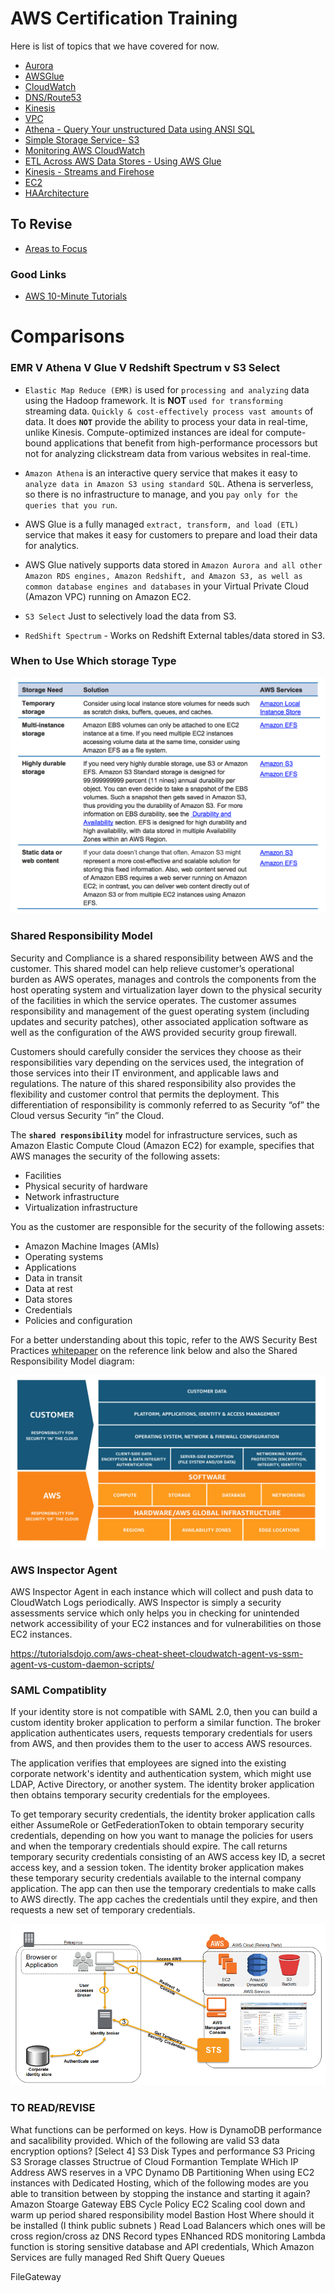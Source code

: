 # AWS Certification Training
Here is list of topics that we have covered for now.

- [Aurora](Aurora.md)
- [AWSGlue](AWSGlue.md)
- [CloudWatch](CloudWatch.md)
- [DNS/Route53](Route53.md)
- [Kinesis](Kinesis.md)
- [VPC](VPCNotes.md)
- [Athena - Query Your unstructured Data using ANSI SQL](amazonAthena.md)
- [Simple Storage Service- S3](s3.md)
- [Monitoring AWS CloudWatch](CloudWatch.md)
- [ETL Across AWS Data Stores - Using AWS Glue](AWSGlue.md)
- [Kinesis - Streams and Firehose](Kinesis.md)
- [EC2](EC2Notes.md)
- [HAArchitecture](HAArchitecture.md)

## To Revise
- [Areas to Focus](problems.md)
### Good Links
- [AWS 10-Minute Tutorials](https://aws.amazon.com/getting-started/tutorials/?awsf.getting-started-content=*all)


# Comparisons
### EMR V Athena V Glue V Redshift Spectrum v S3 Select
- `Elastic Map Reduce (EMR)` is used for `processing and analyzing` data using the Hadoop framework. It is  **NOT** `used for transforming` streaming data. `Quickly & cost-effectively process vast amounts` of data. It does **`NOT`** provide the ability to process your data in real-time, unlike Kinesis. Compute-optimized instances are ideal for compute-bound applications that benefit from high-performance processors but not for analyzing clickstream data from various websites in real-time.

- `Amazon Athena` is an interactive query service that makes it easy to `analyze data in Amazon S3 using standard SQL`. Athena is serverless, so there is no infrastructure to manage, and you `pay only for the queries that you run`.
- AWS Glue is a fully managed `extract, transform, and load (ETL)` service that makes it easy for customers to prepare and load their data for analytics.
- AWS Glue natively supports data stored in `Amazon Aurora and all other Amazon RDS engines, Amazon Redshift, and Amazon S3, as well as common database engines and databases` in your Virtual Private Cloud (Amazon VPC) running on Amazon EC2.
- `S3 Select` Just to selectively load the data from S3.
- `RedShift Spectrum` - Works on Redshift External tables/data stored in S3.

### When to Use Which storage Type

![alt ](images/StorageTypeSelection.png)    

### Shared Responsibility Model

Security and Compliance is a shared responsibility between AWS and the customer. This shared model can help relieve customer’s operational burden as AWS operates, manages and controls the components from the host operating system and virtualization layer down to the physical security of the facilities in which the service operates. The customer assumes responsibility and management of the guest operating system (including updates and security patches), other associated application software as well as the configuration of the AWS provided security group firewall.

Customers should carefully consider the services they choose as their responsibilities vary depending on the services used, the integration of those services into their IT environment, and applicable laws and regulations. The nature of this shared responsibility also provides the flexibility and customer control that permits the deployment. This differentiation of responsibility is commonly referred to as Security “of” the Cloud versus Security “in” the Cloud.

The **`shared responsibility`** model for infrastructure services, such as Amazon Elastic Compute Cloud (Amazon EC2) for example, specifies that AWS manages the security of the following assets:

- Facilities
- Physical security of hardware
- Network infrastructure
- Virtualization infrastructure

You as the customer are responsible for the security of the following assets:

- Amazon Machine Images (AMIs)
- Operating systems
- Applications
- Data in transit
- Data at rest
- Data stores   
- Credentials
- Policies and configuration

For a better understanding about this topic, refer to the AWS Security Best Practices [whitepaper](https://d0.awsstatic.com/whitepapers/aws-security-best-practices.pdf) on the reference link below and also the Shared Responsibility Model diagram:

![alt Shared Responsibility Model](images/Shared_Responsibility_Model.jpg)

### AWS Inspector Agent

AWS Inspector Agent in each instance which will collect and push data to CloudWatch Logs periodically. AWS Inspector is simply a security assessments service which only helps you in checking for unintended network accessibility of your EC2 instances and for vulnerabilities on those EC2 instances.

https://tutorialsdojo.com/aws-cheat-sheet-cloudwatch-agent-vs-ssm-agent-vs-custom-daemon-scripts/



### SAML Compatiblity

If your identity store is not compatible with SAML 2.0, then you can build a custom identity broker application to perform a similar function. The broker application authenticates users, requests temporary credentials for users from AWS, and then provides them to the user to access AWS resources.

The application verifies that employees are signed into the existing corporate network's identity and authentication system, which might use LDAP, Active Directory, or another system. The identity broker application then obtains temporary security credentials for the employees.

To get temporary security credentials, the identity broker application calls either AssumeRole or GetFederationToken to obtain temporary security credentials, depending on how you want to manage the policies for users and when the temporary credentials should expire. The call returns temporary security credentials consisting of an AWS access key ID, a secret access key, and a session token. The identity broker application makes these temporary security credentials available to the internal company application. The app can then use the temporary credentials to make calls to AWS directly. The app caches the credentials until they expire, and then requests a new set of temporary credentials.

![alt ](images/identity_auth_Non_Saml.diagram.png)

### TO READ/REVISE
What functions can be performed on keys.
How is DynamoDB performance and sacalibility provided.
Which of the following are valid S3 data encryption options? [Select 4]
S3 Disk Types and performance
S3 Pricing
S3 Srorage classes
Structrue of Cloud Formantion Template
WHich IP Address AWS reserves in a VPC
Dynamo DB Partitioning
When using EC2 instances with Dedicated Hosting, which of the following modes are you able to transition between by stopping the instance and starting it again?
Amazon Stoarge Gateway
EBS Cycle Policy
EC2 Scaling cool down and warm up period
shared responsibility model
Bastion Host Where should it be installed (I think public subnets )
Read Load Balancers which ones will be cross region/cross az
DNS Record types
ENhanced RDS monitoring
 Lambda function is storing sensitive database and API credentials,
 Which Amazon Services are fully managed
 Red Shift Query Queues


FileGateway
